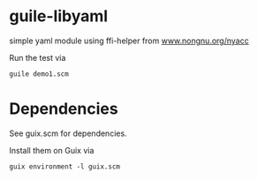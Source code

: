 # guile-libyaml
simple yaml module using ffi-helper from www.nongnu.org/nyacc

Run the test via

    guile demo1.scm

# Dependencies
See guix.scm for dependencies.

Install them on Guix via 

    guix environment -l guix.scm
